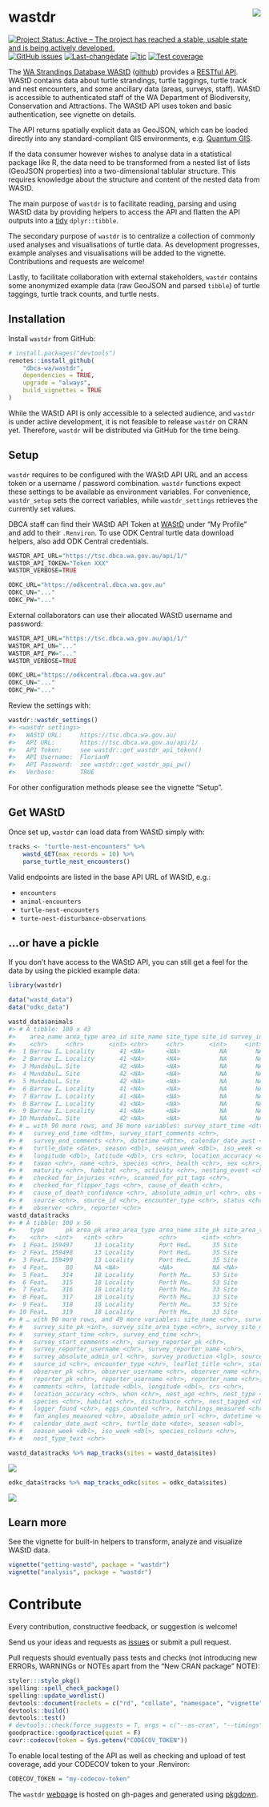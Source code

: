 
# wastdr <img src="man/figures/logo.png" align="right" />

<!-- badges: start -->

[![Project Status: Active – The project has reached a stable, usable
state and is being actively
developed.](https://www.repostatus.org/badges/latest/active.svg)](https://www.repostatus.org/#active)
[![GitHub
issues](https://img.shields.io/github/issues/dbca-wa/wastdr.svg?style=popout)](https://github.com/dbca-wa/wastdr/issues)
[![Last-changedate](https://img.shields.io/github/last-commit/dbca-wa/wastdr.svg)](https://github.com/dbca-wa/wastdr/commits/master)
[![tic](https://github.com/dbca-wa/wastdr/workflows/tic/badge.svg)](https://github.com/dbca-wa/wastdr/actions)
[![Test
coverage](https://codecov.io/gh/dbca-wa/wastdr/branch/master/graph/badge.svg)](https://codecov.io/gh/dbca-wa/wastdr)
<!-- badges: end -->

The [WA Strandings Database WAStD](https://tsc.dbca.wa.gov.au/)
([github](https://github.com/dbca-wa/wastd/)) provides a [RESTful
API](https://tsc.dbca.wa.gov.au/api/1/). WAStD contains data about
turtle strandings, turtle taggings, turtle track and nest encounters,
and some ancillary data (areas, surveys, staff). WAStD is accessible to
authenticated staff of the WA Department of Biodiversity, Conservation
and Attractions. The WAStD API uses token and basic authentication, see
vignette on details.

The API returns spatially explicit data as GeoJSON, which can be loaded
directly into any standard-compliant GIS environments, e.g. [Quantum
GIS](http://www.qgis.org/en/site/).

If the data consumer however wishes to analyse data in a statistical
package like R, the data need to be transformed from a nested list of
lists (GeoJSON properties) into a two-dimensional tablular structure.
This requires knowledge about the structure and content of the nested
data from WAStD.

The main purpose of `wastdr` is to facilitate reading, parsing and using
WAStD data by providing helpers to access the API and flatten the API
outputs into a [tidy](http://vita.had.co.nz/papers/tidy-data.html)
`dplyr::tibble`.

The secondary purpose of `wastdr` is to centralize a collection of
commonly used analyses and visualisations of turtle data. As development
progresses, example analyses and visualisations will be added to the
vignette. Contributions and requests are welcome\!

Lastly, to facilitate collaboration with external stakeholders, `wastdr`
contains some anonymized example data (raw GeoJSON and parsed `tibble`)
of turtle taggings, turtle track counts, and turtle nests.

## Installation

Install `wastdr` from GitHub:

``` r
# install.packages("devtools")
remotes::install_github(
    "dbca-wa/wastdr",
    dependencies = TRUE,
    upgrade = "always",
    build_vignettes = TRUE
)
```

While the WAStD API is only accessible to a selected audience, and
`wastdr` is under active development, it is not feasible to release
`wastdr` on CRAN yet. Therefore, `wastdr` will be distributed via GitHub
for the time being.

## Setup

`wastdr` requires to be configured with the WAStD API URL and an access
token or a username / password combination. `wastdr` functions expect
these settings to be available as environment variables. For
convenience, `wastdr_setup` sets the correct variables, while
`wastdr_settings` retrieves the currently set values.

DBCA staff can find their WAStD API Token at
[WAStD](https://tsc.dbca.wa.gov.au/) under “My Profile” and add to their
`.Renviron`. To use ODK Central turtle data download helpers, also add
ODK Central credentials.

``` r
WASTDR_API_URL="https://tsc.dbca.wa.gov.au/api/1/"
WASTDR_API_TOKEN="Token XXX"
WASTDR_VERBOSE=TRUE

ODKC_URL="https://odkcentral.dbca.wa.gov.au"
ODKC_UN="..."
ODKC_PW="..."
```

External collaborators can use their allocated WAStD username and
password:

``` r
WASTDR_API_URL="https://tsc.dbca.wa.gov.au/api/1/"
WASTDR_API_UN="..."
WASTDR_API_PW="..."
WASTDR_VERBOSE=TRUE

ODKC_URL="https://odkcentral.dbca.wa.gov.au"
ODKC_UN="..."
ODKC_PW="..."
```

Review the settings with:

``` r
wastdr::wastdr_settings()
#> <wastdr settings>
#>   WAStD URL:     https://tsc.dbca.wa.gov.au/ 
#>   API URL:       https://tsc.dbca.wa.gov.au/api/1/ 
#>   API Token:     see wastdr::get_wastdr_api_token()
#>   API Username:  FlorianM 
#>   API Password:  see wastdr::get_wastdr_api_pw()
#>   Verbose:       TRUE
```

For other configuration methods please see the vignette “Setup”.

## Get WAStD

Once set up, `wastdr` can load data from WAStD simply with:

``` r
tracks <- "turtle-nest-encounters" %>% 
    wastd_GET(max_records = 10) %>%  
    parse_turtle_nest_encounters()
```

Valid endpoints are listed in the base API URL of WAStD, e.g.:

  - `encounters`
  - `animal-encounters`
  - `turtle-nest-encounters`
  - `turte-nest-disturbance-observations`

## …or have a pickle

If you don’t have access to the WAStD API, you can still get a feel for
the data by using the pickled example data:

``` r
library(wastdr)

data("wastd_data")
data("odkc_data")

wastd_data$animals
#> # A tibble: 100 x 43
#>    area_name area_type area_id site_name site_type site_id survey_id
#>    <chr>     <chr>       <int> <chr>     <chr>       <int>     <int>
#>  1 Barrow I… Locality       41 <NA>      <NA>           NA        NA
#>  2 Barrow I… Locality       41 <NA>      <NA>           NA        NA
#>  3 Mundabul… Site           42 <NA>      <NA>           NA        NA
#>  4 Mundabul… Site           42 <NA>      <NA>           NA        NA
#>  5 Mundabul… Site           42 <NA>      <NA>           NA        NA
#>  6 Barrow I… Locality       41 <NA>      <NA>           NA        NA
#>  7 Barrow I… Locality       41 <NA>      <NA>           NA        NA
#>  8 Barrow I… Locality       41 <NA>      <NA>           NA        NA
#>  9 Barrow I… Locality       41 <NA>      <NA>           NA        NA
#> 10 Mundabul… Site           42 <NA>      <NA>           NA        NA
#> # … with 90 more rows, and 36 more variables: survey_start_time <dttm>,
#> #   survey_end_time <dttm>, survey_start_comments <chr>,
#> #   survey_end_comments <chr>, datetime <dttm>, calendar_date_awst <chr>,
#> #   turtle_date <date>, season <dbl>, season_week <dbl>, iso_week <dbl>,
#> #   longitude <dbl>, latitude <dbl>, crs <chr>, location_accuracy <dbl>,
#> #   taxon <chr>, name <chr>, species <chr>, health <chr>, sex <chr>,
#> #   maturity <chr>, habitat <chr>, activity <chr>, nesting_event <chr>,
#> #   checked_for_injuries <chr>, scanned_for_pit_tags <chr>,
#> #   checked_for_flipper_tags <chr>, cause_of_death <chr>,
#> #   cause_of_death_confidence <chr>, absolute_admin_url <chr>, obs <list>,
#> #   source <chr>, source_id <chr>, encounter_type <chr>, status <chr>,
#> #   observer <chr>, reporter <chr>
wastd_data$tracks
#> # A tibble: 100 x 56
#>    type      pk area_pk area_area_type area_name site_pk site_area_type
#>    <chr>  <int>   <int> <chr>          <chr>       <int> <chr>         
#>  1 Feat… 159497      13 Locality       Port Hed…      35 Site          
#>  2 Feat… 159498      13 Locality       Port Hed…      35 Site          
#>  3 Feat… 159499      13 Locality       Port Hed…      35 Site          
#>  4 Feat…     80      NA <NA>           <NA>           NA <NA>          
#>  5 Feat…    314      18 Locality       Perth Me…      53 Site          
#>  6 Feat…    315      18 Locality       Perth Me…      53 Site          
#>  7 Feat…    316      18 Locality       Perth Me…      33 Site          
#>  8 Feat…    317      18 Locality       Perth Me…      33 Site          
#>  9 Feat…    318      18 Locality       Perth Me…      33 Site          
#> 10 Feat…    319      18 Locality       Perth Me…      33 Site          
#> # … with 90 more rows, and 49 more variables: site_name <chr>, survey_id <int>,
#> #   survey_site_pk <int>, survey_site_area_type <chr>, survey_site_name <chr>,
#> #   survey_start_time <chr>, survey_end_time <chr>,
#> #   survey_start_comments <chr>, survey_reporter_pk <chr>,
#> #   survey_reporter_username <chr>, survey_reporter_name <chr>,
#> #   survey_absolute_admin_url <chr>, survey_production <lgl>, source <chr>,
#> #   source_id <chr>, encounter_type <chr>, leaflet_title <chr>, status <chr>,
#> #   observer_pk <chr>, observer_username <chr>, observer_name <chr>,
#> #   reporter_pk <chr>, reporter_username <chr>, reporter_name <chr>,
#> #   comments <chr>, latitude <dbl>, longitude <dbl>, crs <chr>,
#> #   location_accuracy <chr>, when <chr>, nest_age <chr>, nest_type <chr>,
#> #   species <chr>, habitat <chr>, disturbance <chr>, nest_tagged <chr>,
#> #   logger_found <chr>, eggs_counted <chr>, hatchlings_measured <chr>,
#> #   fan_angles_measured <chr>, absolute_admin_url <chr>, datetime <dttm>,
#> #   calendar_date_awst <chr>, turtle_date <date>, season <dbl>,
#> #   season_week <dbl>, iso_week <dbl>, species_colours <chr>,
#> #   nest_type_text <chr>

wastd_data$tracks %>% map_tracks(sites = wastd_data$sites)
```

![](man/figures/README-unnamed-chunk-7-1.png)<!-- -->

``` r
odkc_data$tracks %>% map_tracks_odkc(sites = odkc_data$sites)
```

![](man/figures/README-unnamed-chunk-7-2.png)<!-- -->

## Learn more

See the vignette for built-in helpers to transform, analyze and
visualize WAStD data.

``` r
vignette("getting-wastd", package = "wastdr")
vignette("analysis", package = "wastdr")
```

# Contribute

Every contribution, constructive feedback, or suggestion is welcome\!

Send us your ideas and requests as
[issues](https://github.com/dbca-wa/wastdr/issues) or submit a pull
request.

Pull requests should eventually pass tests and checks (not introducing
new ERRORs, WARNINGs or NOTEs apart from the “New CRAN package” NOTE):

``` r
styler:::style_pkg()
spelling::spell_check_package()
spelling::update_wordlist()
devtools::document(roclets = c("rd", "collate", "namespace", "vignette"))
devtools::build()
devtools::test()
# devtools::check(force_suggests = T, args = c("--as-cran", "--timings"))
goodpractice::goodpractice(quiet = F)
covr::codecov(token = Sys.getenv("CODECOV_TOKEN"))
```

To enable local testing of the API as well as checking and upload of
test coverage, add your CODECOV token to your .Renviron:

``` r
CODECOV_TOKEN = "my-codecov-token"
```

The `wastdr` [webpage](https://dbca-wa.github.io/wastdr/) is hosted on
gh-pages and generated using
[pkgdown](https://github.com/hadley/pkgdown).
